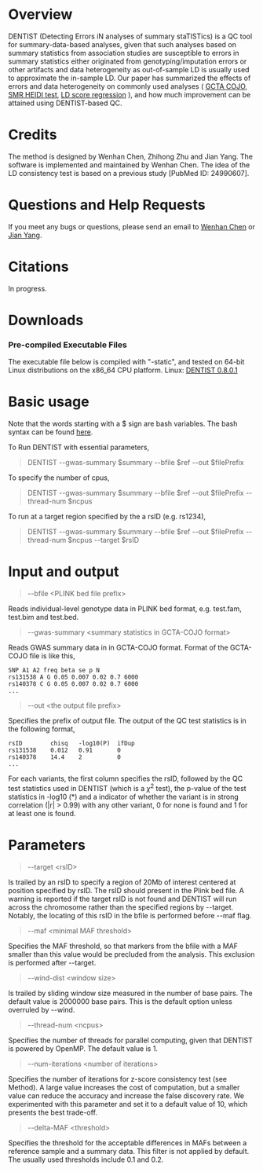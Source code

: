 # Overview
DENTIST (Detecting Errors iN analyses of summary staTISTics) is a QC tool for summary-data-based analyses, given that such analyses based on summary statistics from association studies are susceptible to errors in summary statistics either originated from genotyping/imputation errors or other artifacts and  data heterogeneity as out-of-sample LD is usually used to approximate the in-sample LD. Our paper has summarized the effects of errors and data heterogeneity on commonly used analyses ( [GCTA COJO](https://cnsgenomics.com/software/gcta/#COJO),   [SMR HEIDI test](https://cnsgenomics.com/software/smr/#SMR&HEIDIanalysis),     [LD score regression]( https://github.com/bulik/ldsc) ), and how much improvement can be attained using DENTIST-based QC.

# Credits
The method is designed by Wenhan Chen, Zhihong Zhu and Jian Yang. The software is implemented and maintained by Wenhan Chen.  The idea of the LD consistency test is based on a previous study [PubMed ID: 24990607]. 

# Questions and Help Requests
If you meet any bugs or questions, please send an email to [Wenhan Chen](mailto:uqwche11@uq.edu.au) or [Jian Yang](mailto:jian.yang@uq.edu.au).

# Citations
In progress.

# Downloads
### Pre-compiled Executable Files 
The executable file below is compiled with "-static", and tested on 64-bit Linux distributions on the x86\_64 CPU platform.
Linux: [DENTIST  0.8.0.1](https://drive.google.com/open?id=1BYC3SDim9NBfjyYmWsXRGJcZVCUQh6_o)

# Basic usage
Note that the words starting with a $ sign are bash variables. The bash syntax can be found [here](https://linuxconfig.org/bash-scripting-tutorial-for-beginners).

To Run DENTIST with essential parameters,
> DENTIST --gwas-summary $summary --bfile $ref --out $filePrefix

To specify the number of cpus,
> DENTIST --gwas-summary $summary --bfile $ref --out $filePrefix   --thread-num $ncpus

To run at a target region specified by the a rsID (e.g. rs1234),
>DENTIST --gwas-summary $summary --bfile $ref --out $filePrefix --thread-num $ncpus --target $rsID


# Input and output

> \-\-bfile \<PLINK bed file prefix\>

Reads individual-level genotype data in PLINK bed format, e.g. test.fam, test.bim and test.bed.

> \-\-gwas-summary \<summary statistics in GCTA-COJO format\>

Reads GWAS summary data in in GCTA-COJO format.  Format of the GCTA-COJO file is like this,
```
SNP A1 A2 freq beta se p N
rs131538 A G 0.05 0.007 0.02 0.7 6000
rs140378 C G 0.05 0.007 0.02 0.7 6000
...
```
> \-\-out \<the output file prefix\>

Specifies the prefix of output file. The output of the QC test statistics is in the following format,
```
rsID        chisq   -log10(P)  ifDup
rs131538    0.012   0.91       0
rs140378    14.4    2          0
...
```
For each variants,  the first column specifies the rsID, followed by the QC test statistics used in DENTIST (which is a $\chi^2$ test), the p-value of the test statistics in -log10 (*) and a indicator of whether the variant is in strong correlation (|r| > 0.99) with any other variant, 0 for none is found and 1 for at least one is found.

# Parameters
> \-\-target \<rsID\>

Is trailed by an rsID to specify a region of 20Mb of interest centered at position specified by rsID. The rsID should present in the Plink bed file. A warning is reported if the target rsID is not found and DENTIST will run across the chromosome rather than the specified regions by --target. Notably, the locating of this rsID in the bfile is performed before --maf flag.

> \-\-maf \<minimal MAF threshold\>

Specifies the MAF threshold, so that markers from the bfile with a MAF smaller than this value would be precluded from the analysis. This exclusion is performed after --target.

> \-\-wind-dist \<window size\>

Is trailed by sliding window size measured in the number of base pairs. The default value is 2000000 base pairs. This is the default option unless overruled by --wind.

> \-\-thread-num \<ncpus\>

Specifies the number of threads for parallel computing, given that DENTIST is powered by OpenMP. The default value is 1.

> \-\-num-iterations \<number of iterations\>

Specifies the number of iterations for z-score consistency test (see Method). A large value increases the cost of computation, but a smaller value can reduce the accuracy and increase the false discovery rate. We experimented with this parameter and set it to a default value of 10, which presents the best trade-off.


> \-\-delta-MAF \<threshold\>

Specifies the threshold for the acceptable differences in MAFs between a reference sample and a summary data. This filter is not applied by default. The usually used thresholds include 0.1 and 0.2.
